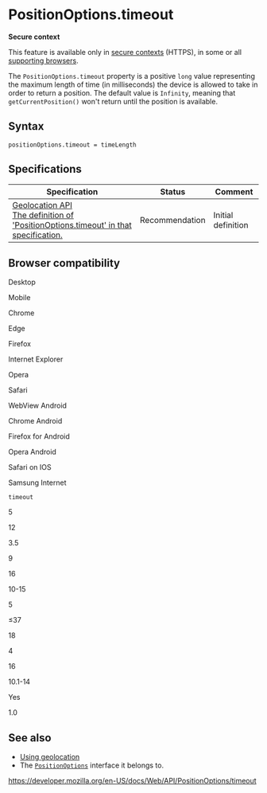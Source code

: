 # PositionOptions.timeout

**Secure context**

This feature is available only in [secure contexts](https://developer.mozilla.org/en-US/docs/Web/Security/Secure_Contexts) (HTTPS), in some or all [supporting browsers](#browser_compatibility).

The `PositionOptions.timeout` property is a positive `long` value representing the maximum length of time (in milliseconds) the device is allowed to take in order to return a position. The default value is `Infinity`, meaning that `getCurrentPosition()` won't return until the position is available.

## Syntax

    positionOptions.timeout = timeLength

## Specifications

<table><thead><tr class="header"><th>Specification</th><th>Status</th><th>Comment</th></tr></thead><tbody><tr class="odd"><td><a href="https://w3c.github.io/geolocation-api/#dom-positionoptions-timeout">Geolocation API<br />
<span class="small">The definition of 'PositionOptions.timeout' in that specification.</span></a></td><td><span class="spec-rec">Recommendation</span></td><td>Initial definition</td></tr></tbody></table>

## Browser compatibility

Desktop

Mobile

Chrome

Edge

Firefox

Internet Explorer

Opera

Safari

WebView Android

Chrome Android

Firefox for Android

Opera Android

Safari on IOS

Samsung Internet

`timeout`

5

12

3.5

9

16

10-15

5

≤37

18

4

16

10.1-14

Yes

1.0

## See also

- [Using geolocation](../geolocation_api)
- The [`PositionOptions`](../positionoptions) interface it belongs to.

<a href="https://developer.mozilla.org/en-US/docs/Web/API/PositionOptions/timeout" class="_attribution-link">https://developer.mozilla.org/en-US/docs/Web/API/PositionOptions/timeout</a>
